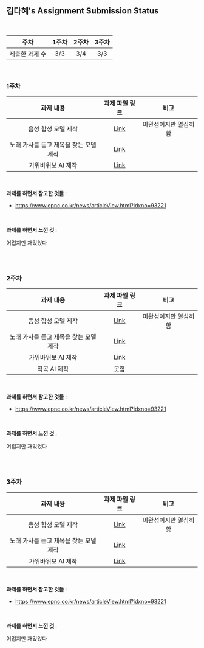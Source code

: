 ## 김다혜's Assignment Submission Status

<br>

| 주차 | 1주차 | 2주차 | 3주차 |
| :---: | :---: | :---: | :---: |
| 제출한 과제 수 | 3/3 | 3/4 | 3/3 |

<br>

### 1주차

| 과제 내용 | 과제 파일 링크 | 비고 |
| :---: | :---: | :---: |
| 음성 합성 모델 제작 | [Link](https://github.com/gachonNEKA/assignment/blob/main/Example_Folder/test_file.c) | 미완성이지만 열심히 함 |
| 노래 가사를 듣고 제목을 찾는 모델 제작 | [Link](https://github.com/gachonNEKA/assignment/blob/main/Example_Folder/test_file.py) |  |
| 가위바위보 AI 제작 | [Link](https://github.com/gachonNEKA/assignment/blob/main/Example_Folder/test_file.c) |  |

<br>

<b> 과제를 하면서 참고한 것들 </b> :

- https://www.epnc.co.kr/news/articleView.html?idxno=93221

<br>

<b> 과제를 하면서 느낀 것 </b> :

어렵지만 재밌었다

<br>
<br>

### 2주차

| 과제 내용 | 과제 파일 링크 | 비고 |
| :---: | :---: | :---: |
| 음성 합성 모델 제작 | [Link]() | 미완성이지만 열심히 함 |
| 노래 가사를 듣고 제목을 찾는 모델 제작 | [Link]() |  |
| 가위바위보 AI 제작 | [Link]() |  |
| 작곡 AI 제작 | 못함 |  |
<br>

<b> 과제를 하면서 참고한 것들 </b> :

- https://www.epnc.co.kr/news/articleView.html?idxno=93221

<br>

<b> 과제를 하면서 느낀 것 </b> :

어렵지만 재밌었다

<br>
<br>

### 3주차

| 과제 내용 | 과제 파일 링크 | 비고 |
| :---: | :---: | :---: |
| 음성 합성 모델 제작 | [Link]() | 미완성이지만 열심히 함 |
| 노래 가사를 듣고 제목을 찾는 모델 제작 | [Link]() |  |
| 가위바위보 AI 제작 | [Link]() |  |

<br>

<b> 과제를 하면서 참고한 것들 </b> :

- https://www.epnc.co.kr/news/articleView.html?idxno=93221

<br>

<b> 과제를 하면서 느낀 것 </b> :

어렵지만 재밌었다

<br>
<br>
